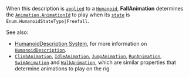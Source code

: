 When this description is [`applied`](https://create.roblox.com/docs/reference/engine/classes/Humanoid#ApplyDescription) to a
[`Humanoid`](https://create.roblox.com/docs/reference/engine/classes/Humanoid), **FallAnimation** determines the
[`Animation.AnimationId`](https://create.roblox.com/docs/reference/engine/classes/Animation#AnimationId) to play when its
[`state`](https://create.roblox.com/docs/reference/engine/classes/Humanoid#GetState) is `Enum.HumanoidStateType|Freefall`.

See also:

- [HumanoidDescription System](https://create.roblox.com/docs/characters/appearance#humanoiddescription),
for more information on [`HumanoidDescription`](https://create.roblox.com/docs/reference/engine/classes/HumanoidDescription).
- [`ClimbAnimation`](https://create.roblox.com/docs/reference/engine/classes/HumanoidDescription#FallAnimation),
[`IdleAnimation`](https://create.roblox.com/docs/reference/engine/classes/HumanoidDescription#IdleAnimation),
[`JumpAnimation`](https://create.roblox.com/docs/reference/engine/classes/HumanoidDescription#JumpAnimation),
[`RunAnimation`](https://create.roblox.com/docs/reference/engine/classes/HumanoidDescription#RunAnimation),
[`SwimAnimation`](https://create.roblox.com/docs/reference/engine/classes/HumanoidDescription#SwimAnimation) and
[`WalkAnimation`](https://create.roblox.com/docs/reference/engine/classes/HumanoidDescription#WalkAnimation), which are
similar properties that determine animations to play on the rig
